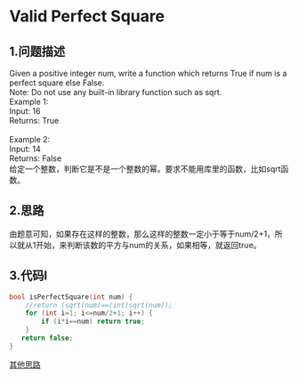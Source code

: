  Valid Perfect Square
 ===
 
 1.问题描述
 ---
 
 Given a positive integer num, write a function which returns True if num is a perfect square else False.<br>
Note: Do not use any built-in library function such as sqrt. <br>
Example 1: <br>
Input: 16<br>
Returns: True<br>
<br>
Example 2:<br> 
Input: 14<br>
Returns: False<br>
给定一个整数，判断它是不是一个整数的幂。要求不能用库里的函数，比如sqrt函数。

2.思路
---

由题意可知，如果存在这样的整数，那么这样的整数一定小于等于num/2+1，所以就从1开始，来判断该数的平方与num的关系，如果相等，就返回true。

3.代码I
---

```c
bool isPerfectSquare(int num) {
    //return (sqrt(num)==(int)sqrt(num));
    for (int i=1; i<=num/2+1; i++) {
        if (i*i==num) return true;
    }
   return false;
}
```

[其他思路](https://blog.csdn.net/xiexingshishu/article/details/51782062)
